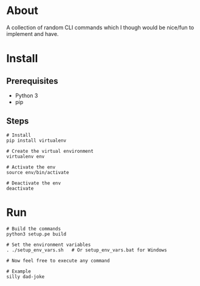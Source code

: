 # About

A collection of random CLI commands which I though would be nice/fun to implement and have.

# Install

## Prerequisites

- Python 3
- pip

## Steps

```shell
# Install 
pip install virtualenv

# Create the virtual environment
virtualenv env

# Activate the env
source env/bin/activate

# Deactivate the env
deactivate

```

# Run

```shell
# Build the commands
python3 setup.pe build

# Set the environment variables
. ./setup_env_vars.sh   # Or setup_env_vars.bat for Windows

# Now feel free to execute any command

# Example
silly dad-joke
```
